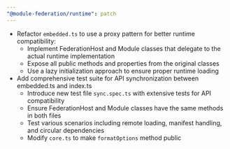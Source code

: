 ```yaml
---
"@module-federation/runtime": patch
---
```


- Refactor `embedded.ts` to use a proxy pattern for better runtime compatibility:
  - Implement FederationHost and Module classes that delegate to the actual runtime implementation
  - Expose all public methods and properties from the original classes
  - Use a lazy initialization approach to ensure proper runtime loading
- Add comprehensive test suite for API synchronization between embedded.ts and index.ts
  - Introduce new test file `sync.spec.ts` with extensive tests for API compatibility
  - Ensure FederationHost and Module classes have the same methods in both files
  - Test various scenarios including remote loading, manifest handling, and circular dependencies
  - Modify `core.ts` to make `formatOptions` method public

